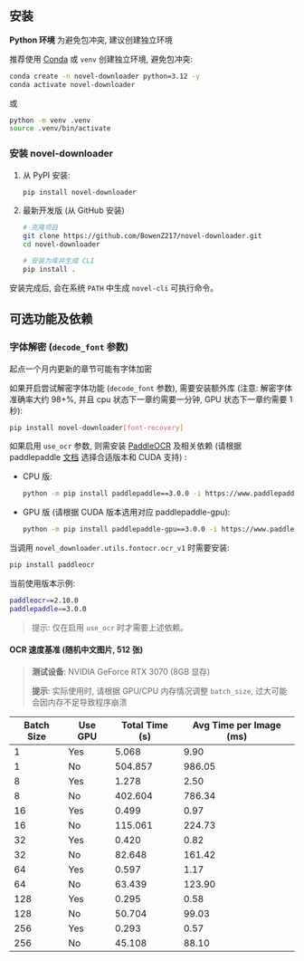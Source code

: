 ## 安装

**Python 环境**
为避免包冲突, 建议创建独立环境

推荐使用 [Conda](https://www.anaconda.com/download/success) 或 `venv` 创建独立环境, 避免包冲突:

```bash
conda create -n novel-downloader python=3.12 -y
conda activate novel-downloader
```

或

```bash
python -m venv .venv
source .venv/bin/activate
```

### 安装 novel-downloader

1. 从 PyPI 安装:

    ```bash
    pip install novel-downloader
    ```

2. 最新开发版 (从 GitHub 安装)

    ```bash
    # 克隆项目
    git clone https://github.com/BowenZ217/novel-downloader.git
    cd novel-downloader

    # 安装为库并生成 CLI
    pip install .
    ```

安装完成后, 会在系统 `PATH` 中生成 `novel-cli` 可执行命令。

## 可选功能及依赖

### 字体解密 (`decode_font` 参数)

起点一个月内更新的章节可能有字体加密

如果开启尝试解密字体功能 (`decode_font` 参数), 需要安装额外库 (注意: 解密字体准确率大约 98+%, 并且 cpu 状态下一章约需要一分钟, GPU 状态下一章约需要 1 秒):

```bash
pip install novel-downloader[font-recovery]
```

如果启用 `use_ocr` 参数, 则需安装 [PaddleOCR](https://github.com/PaddlePaddle/PaddleOCR) 及相关依赖 (请根据 paddlepaddle [文档](https://www.paddlepaddle.org.cn/install/quick?docurl=/documentation/docs/zh/develop/install/pip/windows-pip.html) 选择合适版本和 CUDA 支持) :

- CPU 版:
    ```bash
    python -m pip install paddlepaddle==3.0.0 -i https://www.paddlepaddle.org.cn/packages/stable/cpu/
    ```

- GPU 版 (请根据 CUDA 版本选用对应 paddlepaddle-gpu):
    ```bash
    python -m pip install paddlepaddle-gpu==3.0.0 -i https://www.paddlepaddle.org.cn/packages/stable/cu118/
    ```

当调用 `novel_downloader.utils.fontocr.ocr_v1` 时需要安装:

```bash
pip install paddleocr
```

当前使用版本示例:

```bash
paddleocr==2.10.0
paddlepaddle==3.0.0
```

> 提示: 仅在启用 `use_ocr` 时才需要上述依赖。

#### OCR 速度基准 (随机中文图片, 512 张)

> **测试设备**: NVIDIA GeForce RTX 3070 (8GB 显存)
>
> **提示**: 实际使用时, 请根据 GPU/CPU 内存情况调整 `batch_size`, 过大可能会因内存不足导致程序崩溃

| Batch Size | Use GPU | Total Time (s) | Avg Time per Image (ms) |
| ---------- | ------- | -------------- | ----------------------- |
| 1          | Yes     | 5.068          | 9.90                    |
| 1          | No      | 504.857        | 986.05                  |
| 8          | Yes     | 1.278          | 2.50                    |
| 8          | No      | 402.604        | 786.34                  |
| 16         | Yes     | 0.499          | 0.97                    |
| 16         | No      | 115.061        | 224.73                  |
| 32         | Yes     | 0.420          | 0.82                    |
| 32         | No      | 82.648         | 161.42                  |
| 64         | Yes     | 0.597          | 1.17                    |
| 64         | No      | 63.439         | 123.90                  |
| 128        | Yes     | 0.295          | 0.58                    |
| 128        | No      | 50.704         | 99.03                   |
| 256        | Yes     | 0.293          | 0.57                    |
| 256        | No      | 45.108         | 88.10                   |
